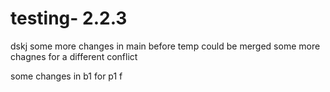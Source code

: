 # testing- 2.2.3

dskj
some more changes in main before temp could be merged
some more chagnes for a different conflict


some changes in b1 for p1
f
